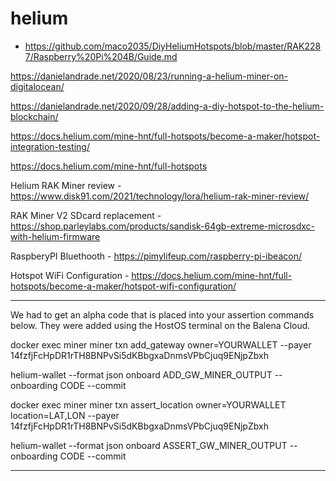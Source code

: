 # helium

* https://github.com/maco2035/DiyHeliumHotspots/blob/master/RAK2287/Raspberry%20Pi%204B/Guide.md

https://danielandrade.net/2020/08/23/running-a-helium-miner-on-digitalocean/

https://danielandrade.net/2020/09/28/adding-a-diy-hotspot-to-the-helium-blockchain/

https://docs.helium.com/mine-hnt/full-hotspots/become-a-maker/hotspot-integration-testing/

https://docs.helium.com/mine-hnt/full-hotspots

Helium RAK Miner review - https://www.disk91.com/2021/technology/lora/helium-rak-miner-review/

RAK Miner V2 SDcard replacement - https://shop.parleylabs.com/products/sandisk-64gb-extreme-microsdxc-with-helium-firmware

RaspberyPI Bluethooth - https://pimylifeup.com/raspberry-pi-ibeacon/

Hotspot WiFi Configuration - https://docs.helium.com/mine-hnt/full-hotspots/become-a-maker/hotspot-wifi-configuration/

------------
We had to get an alpha code that is placed into your assertion commands below. They were added using the HostOS terminal on the Balena Cloud.

docker exec miner miner txn add_gateway owner=YOURWALLET --payer 14fzfjFcHpDR1rTH8BNPvSi5dKBbgxaDnmsVPbCjuq9ENjpZbxh

helium-wallet --format json onboard ADD_GW_MINER_OUTPUT --onboarding CODE --commit

docker exec miner miner txn assert_location owner=YOURWALLET location=LAT,LON --payer 14fzfjFcHpDR1rTH8BNPvSi5dKBbgxaDnmsVPbCjuq9ENjpZbxh

helium-wallet --format json onboard ASSERT_GW_MINER_OUTPUT --onboarding CODE --commit

--------------
